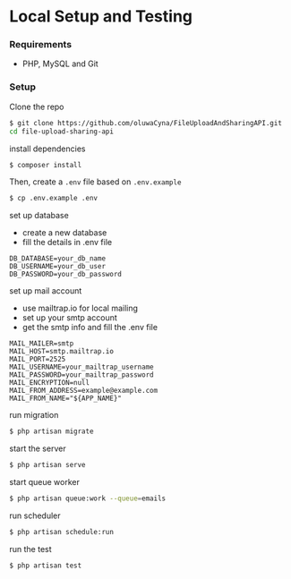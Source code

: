 # Local Setup and Testing

### Requirements
* PHP, MySQL and Git

### Setup
Clone the repo
```bash
$ git clone https://github.com/oluwaCyna/FileUploadAndSharingAPI.git
cd file-upload-sharing-api
```

install dependencies
```bash
$ composer install
```

Then, create a `.env` file based on `.env.example`
```bash
$ cp .env.example .env
```

set up database
   - create a new database
   - fill the details in .env file

    DB_DATABASE=your_db_name
    DB_USERNAME=your_db_user
    DB_PASSWORD=your_db_password

set up mail account
   - use mailtrap.io for local mailing
   - set up your smtp account
   - get the smtp info and fill the .env file

    MAIL_MAILER=smtp
    MAIL_HOST=smtp.mailtrap.io
    MAIL_PORT=2525
    MAIL_USERNAME=your_mailtrap_username
    MAIL_PASSWORD=your_mailtrap_password
    MAIL_ENCRYPTION=null
    MAIL_FROM_ADDRESS=example@example.com
    MAIL_FROM_NAME="${APP_NAME}"

run migration
```bash
$ php artisan migrate
```

start the server
```bash
$ php artisan serve
```

start queue worker
```bash
$ php artisan queue:work --queue=emails
```

run scheduler
```bash
$ php artisan schedule:run
```

run the test
```bash
$ php artisan test
```